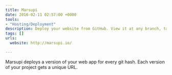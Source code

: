 ```yaml
---
title: Marsupi
date: 2016-02-11 02:57:00 +0000
tools:
- "Hosting/Deployment"
description: Deploy your website from GitHub. View it at any branch, tag, or commit.
tags: []
urls:
  website: http://marsupi.io/

---
```

Marsupi deploys a version of your web app for every git hash.
Each version of your project gets a unique URL.
